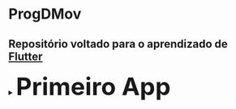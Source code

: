 # ProgDMov
 
 ## **Repositório voltado para o aprendizado de [Flutter](https://flutter.dev/)**

<details>
 <summary><font size="25px"><b>Primeiro App</b></font></summary>
 <p>Calculadora simples, com tratamento de exceção (Divisão por Zero)</p>
</details>
